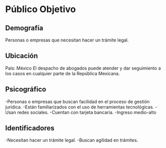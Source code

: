 # Público Objetivo

## Demografía
Personas o empresas que necesitan hacer un trámite legal.

## Ubicación
País: México
El despacho de abogados puede atender y dar seguimiento a los casos en cualquier parte de la República Mexicana.

## Psicográfico
-Personas o empresas que buscan facilidad en el proceso de gestión jurídica.
-Están familiarizados con el uso de herramientas tecnológicas.
-Usan redes sociales.
-Cuentan con tarjeta bancaria.
-Ingreso medio-alto

## Identificadores
-Necesitan hacer un trámite legal.
-Buscan agilidad en trámites.
